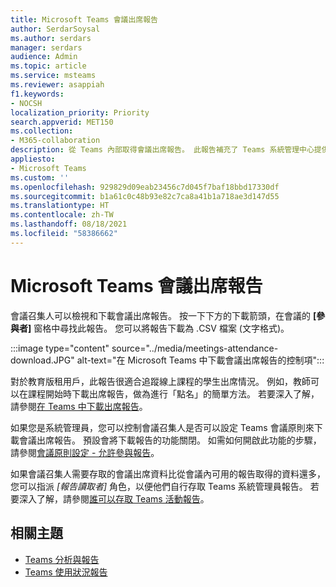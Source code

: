 ```yaml
---
title: Microsoft Teams 會議出席報告
author: SerdarSoysal
ms.author: serdars
manager: serdars
audience: Admin
ms.topic: article
ms.service: msteams
ms.reviewer: asappiah
f1.keywords:
- NOCSH
localization_priority: Priority
search.appverid: MET150
ms.collection:
- M365-collaboration
description: 從 Teams 內部取得會議出席報告。 此報告補充了 Teams 系統管理中心提供的使用方式報告。
appliesto:
- Microsoft Teams
ms.custom: ''
ms.openlocfilehash: 929829d09eab23456c7d045f7baf18bbd17330df
ms.sourcegitcommit: b1a61c0c48b93e82c7ca8a41b1a718ae3d147d55
ms.translationtype: HT
ms.contentlocale: zh-TW
ms.lasthandoff: 08/18/2021
ms.locfileid: "58386662"
---
```

# <a name="microsoft-teams-meeting-attendance-report"></a>Microsoft Teams 會議出席報告

會議召集人可以檢視和下載會議出席報告。 按一下下方的下載箭頭，在會議的 **[參與者]** 窗格中尋找此報告。 您可以將報告下載為 .CSV 檔案 (文字格式)。

:::image type="content" source="../media/meetings-attendance-download.JPG" alt-text="在 Microsoft Teams 中下載會議出席報告的控制項":::

對於教育版租用戶，此報告很適合追蹤線上課程的學生出席情況。 例如，教師可以在課程開始時下載出席報告，做為進行「點名」的簡單方法。 若要深入了解，請參閱[在 Teams 中下載出席報告](https://support.office.com/article/download-attendance-reports-in-teams-ae7cf170-530c-47d3-84c1-3aedac74d310)。

如果您是系統管理員，您可以控制會議召集人是否可以設定 Teams 會議原則來下載會議出席報告。 預設會將下載報告的功能關閉。 如需如何開啟此功能的步驟，請參閱[會議原則設定 - 允許參與報告](../meeting-policies-in-teams-general.md#allow-engagement-report)。

如果會議召集人需要存取的會議出席資料比從會議內可用的報告取得的資料還多，您可以指派 *[報告讀取者]* 角色，以便他們自行存取 Teams 系統管理員報告。 若要深入了解，請參閱[誰可以存取 Teams 活動報告](../teams-activity-reports.md#who-can-access-the-teams-activity-reports)。 

## <a name="related-topics"></a>相關主題

- [Teams 分析與報告](teams-reporting-reference.md)
- [Teams 使用狀況報告](teams-usage-report.md)
